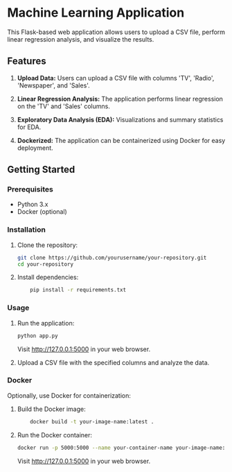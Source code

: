 # Machine Learning Application

This Flask-based web application allows users to upload a CSV file, perform linear regression analysis, and visualize the results.

## Features

1. **Upload Data:** Users can upload a CSV file with columns 'TV', 'Radio', 'Newspaper', and 'Sales'.

2. **Linear Regression Analysis:** The application performs linear regression on the 'TV' and 'Sales' columns.

3. **Exploratory Data Analysis (EDA):** Visualizations and summary statistics for EDA.

4. **Dockerized:** The application can be containerized using Docker for easy deployment.

## Getting Started

### Prerequisites

- Python 3.x
- Docker (optional)

### Installation

1. Clone the repository:

   ```bash
   git clone https://github.com/yourusername/your-repository.git
   cd your-repository
   ```

2. Install dependencies:

    ```bash
        pip install -r requirements.txt
    ```

### Usage

1. Run the application:

   ```bash
   python app.py
   ```
   Visit http://127.0.0.1:5000 in your web browser.

2. Upload a CSV file with the specified columns and analyze the data.

### Docker
Optionally, use Docker for containerization:

1. Build the Docker image:

    ```bash
        docker build -t your-image-name:latest .
    ```

2. Run the Docker container:

    ```bash
    docker run -p 5000:5000 --name your-container-name your-image-name:latest
    ```
    Visit http://127.0.0.1:5000 in your web browser.

